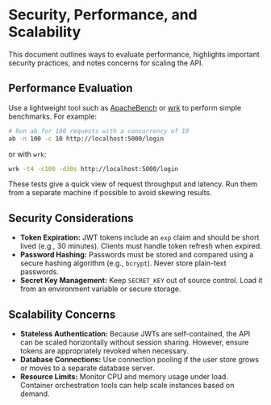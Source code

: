 # Security, Performance, and Scalability

This document outlines ways to evaluate performance, highlights important security practices, and notes concerns for scaling the API.

## Performance Evaluation

Use a lightweight tool such as [ApacheBench](https://httpd.apache.org/docs/2.4/programs/ab.html) or [wrk](https://github.com/wg/wrk) to perform simple benchmarks. For example:

```bash
# Run ab for 100 requests with a concurrency of 10
ab -n 100 -c 10 http://localhost:5000/login
```

or with `wrk`:

```bash
wrk -t4 -c100 -d30s http://localhost:5000/login
```

These tests give a quick view of request throughput and latency. Run them from a separate machine if possible to avoid skewing results.

## Security Considerations

- **Token Expiration:** JWT tokens include an `exp` claim and should be short lived (e.g., 30 minutes). Clients must handle token refresh when expired.
- **Password Hashing:** Passwords must be stored and compared using a secure hashing algorithm (e.g., `bcrypt`). Never store plain-text passwords.
- **Secret Key Management:** Keep `SECRET_KEY` out of source control. Load it from an environment variable or secure storage.

## Scalability Concerns

- **Stateless Authentication:** Because JWTs are self-contained, the API can be scaled horizontally without session sharing. However, ensure tokens are appropriately revoked when necessary.
- **Database Connections:** Use connection pooling if the user store grows or moves to a separate database server.
- **Resource Limits:** Monitor CPU and memory usage under load. Container orchestration tools can help scale instances based on demand.

